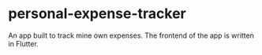# personal-expense-tracker
An app built to track mine own expenses. The frontend of the app is written in Flutter.

